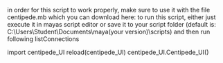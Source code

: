 in order for this script to work properly, make sure to use it with the file centipede.mb which you can download here:
to run this script, either just execute it in mayas script editor
or save it to your script folder (default is: C:\Users\Student\Documents\maya\(your version)\scripts)
and then run following listConnections

import centipede_UI
reload(centipede_UI)
centipede_UI.Centipede_UI()
